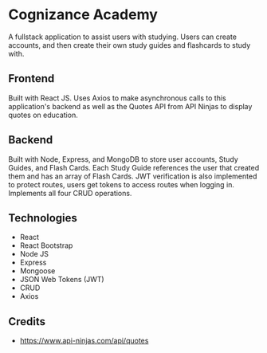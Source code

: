 # Cognizance Academy
A fullstack application to assist users with studying. Users can create accounts, and then create their own study guides and flashcards to study with. 
## Frontend
Built with React JS. Uses Axios to make asynchronous calls to this application's backend as well as the Quotes API from API Ninjas to display quotes on education.
## Backend
Built with Node, Express, and MongoDB to store user accounts, Study Guides, and Flash Cards. Each Study Guide references the user that created them and has an array of Flash Cards. JWT verification is also implemented to protect routes, users get tokens to access routes when logging in. Implements all four CRUD operations.
## Technologies
- React
- React Bootstrap
- Node JS
- Express
- Mongoose
- JSON Web Tokens (JWT)
- CRUD
- Axios
## Credits
- https://www.api-ninjas.com/api/quotes